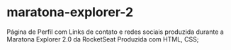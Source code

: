 # maratona-explorer-2
Página de Perfil com Links de contato e redes sociais produzida durante a Maratona Explorer 2.0 da RocketSeat
Produzida com HTML, CSS;

